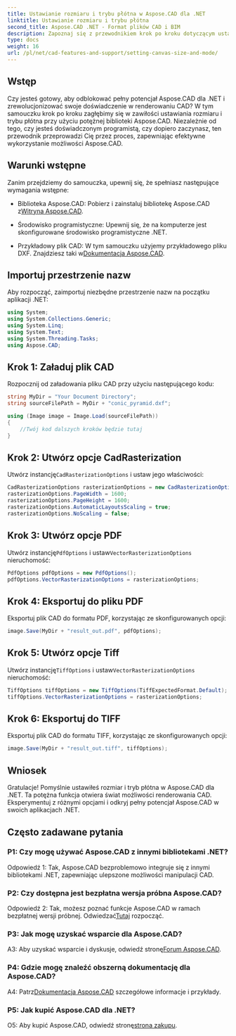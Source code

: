 ```yaml
---
title: Ustawianie rozmiaru i trybu płótna w Aspose.CAD dla .NET
linktitle: Ustawianie rozmiaru i trybu płótna
second_title: Aspose.CAD .NET - Format plików CAD i BIM
description: Zapoznaj się z przewodnikiem krok po kroku dotyczącym ustawiania rozmiaru i trybu płótna w Aspose.CAD dla .NET. Z łatwością zoptymalizuj renderowanie CAD, korzystając z tego obszernego samouczka.
type: docs
weight: 16
url: /pl/net/cad-features-and-support/setting-canvas-size-and-mode/
---
```

## Wstęp

Czy jesteś gotowy, aby odblokować pełny potencjał Aspose.CAD dla .NET i zrewolucjonizować swoje doświadczenie w renderowaniu CAD? W tym samouczku krok po kroku zagłębimy się w zawiłości ustawiania rozmiaru i trybu płótna przy użyciu potężnej biblioteki Aspose.CAD. Niezależnie od tego, czy jesteś doświadczonym programistą, czy dopiero zaczynasz, ten przewodnik przeprowadzi Cię przez proces, zapewniając efektywne wykorzystanie możliwości Aspose.CAD.

## Warunki wstępne

Zanim przejdziemy do samouczka, upewnij się, że spełniasz następujące wymagania wstępne:

-  Biblioteka Aspose.CAD: Pobierz i zainstaluj bibliotekę Aspose.CAD z[Witryna Aspose.CAD](https://releases.aspose.com/cad/net/).

- Środowisko programistyczne: Upewnij się, że na komputerze jest skonfigurowane środowisko programistyczne .NET.

-  Przykładowy plik CAD: W tym samouczku użyjemy przykładowego pliku DXF. Znajdziesz taki w[Dokumentacja Aspose.CAD](https://reference.aspose.com/cad/net/).

## Importuj przestrzenie nazw

Aby rozpocząć, zaimportuj niezbędne przestrzenie nazw na początku aplikacji .NET:

```csharp
using System;
using System.Collections.Generic;
using System.Linq;
using System.Text;
using System.Threading.Tasks;
using Aspose.CAD;
```

## Krok 1: Załaduj plik CAD

Rozpocznij od załadowania pliku CAD przy użyciu następującego kodu:

```csharp
string MyDir = "Your Document Directory";
string sourceFilePath = MyDir + "conic_pyramid.dxf";

using (Image image = Image.Load(sourceFilePath))
{
    //Twój kod dalszych kroków będzie tutaj
}
```

## Krok 2: Utwórz opcje CadRasterization

 Utwórz instancję`CadRasterizationOptions` i ustaw jego właściwości:

```csharp
CadRasterizationOptions rasterizationOptions = new CadRasterizationOptions();
rasterizationOptions.PageWidth = 1600;
rasterizationOptions.PageHeight = 1600;
rasterizationOptions.AutomaticLayoutsScaling = true;
rasterizationOptions.NoScaling = false;
```

## Krok 3: Utwórz opcje PDF

 Utwórz instancję`PdfOptions` i ustaw`VectorRasterizationOptions` nieruchomość:

```csharp
PdfOptions pdfOptions = new PdfOptions();
pdfOptions.VectorRasterizationOptions = rasterizationOptions;
```

## Krok 4: Eksportuj do pliku PDF

Eksportuj plik CAD do formatu PDF, korzystając ze skonfigurowanych opcji:

```csharp
image.Save(MyDir + "result_out.pdf", pdfOptions);
```

## Krok 5: Utwórz opcje Tiff

 Utwórz instancję`TiffOptions` i ustaw`VectorRasterizationOptions` nieruchomość:

```csharp
TiffOptions tiffOptions = new TiffOptions(TiffExpectedFormat.Default);
tiffOptions.VectorRasterizationOptions = rasterizationOptions;
```

## Krok 6: Eksportuj do TIFF

Eksportuj plik CAD do formatu TIFF, korzystając ze skonfigurowanych opcji:

```csharp
image.Save(MyDir + "result_out.tiff", tiffOptions);
```

## Wniosek

Gratulacje! Pomyślnie ustawiłeś rozmiar i tryb płótna w Aspose.CAD dla .NET. Ta potężna funkcja otwiera świat możliwości renderowania CAD. Eksperymentuj z różnymi opcjami i odkryj pełny potencjał Aspose.CAD w swoich aplikacjach .NET.

## Często zadawane pytania

### P1: Czy mogę używać Aspose.CAD z innymi bibliotekami .NET?

Odpowiedź 1: Tak, Aspose.CAD bezproblemowo integruje się z innymi bibliotekami .NET, zapewniając ulepszone możliwości manipulacji CAD.

### P2: Czy dostępna jest bezpłatna wersja próbna Aspose.CAD?

 Odpowiedź 2: Tak, możesz poznać funkcje Aspose.CAD w ramach bezpłatnej wersji próbnej. Odwiedzać[Tutaj](https://releases.aspose.com/) rozpocząć.

### P3: Jak mogę uzyskać wsparcie dla Aspose.CAD?

 A3: Aby uzyskać wsparcie i dyskusje, odwiedź stronę[Forum Aspose.CAD](https://forum.aspose.com/c/cad/19).

### P4: Gdzie mogę znaleźć obszerną dokumentację dla Aspose.CAD?

 A4: Patrz[Dokumentacja Aspose.CAD](https://reference.aspose.com/cad/net/) szczegółowe informacje i przykłady.

### P5: Jak kupić Aspose.CAD dla .NET?

 O5: Aby kupić Aspose.CAD, odwiedź stronę[strona zakupu](https://purchase.aspose.com/buy).